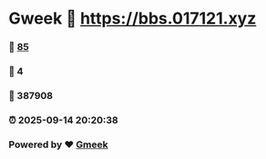 # Gweek :link: https://bbs.017121.xyz 
### :page_facing_up: [85](https://bbs.017121.xyz/tag.html) 
### :speech_balloon: 4 
### :hibiscus: 387908 
### :alarm_clock: 2025-09-14 20:20:38 
### Powered by :heart: [Gmeek](https://github.com/Meekdai/Gmeek)
